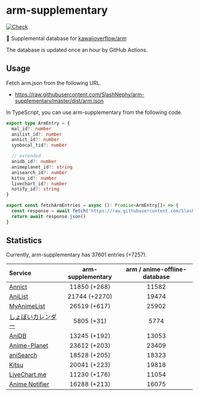 # arm-supplementary

[![Check](https://github.com/SlashNephy/arm-supplementary/actions/workflows/check-node.yml/badge.svg)](https://github.com/SlashNephy/arm-supplementary/actions/workflows/check-node.yml)

💊 Supplemental database for [kawaiioverflow/arm](https://github.com/kawaiioverflow/arm)

The database is updated once an hour by GitHub Actions.

## Usage

Fetch arm.json from the following URL.

- https://raw.githubusercontent.com/SlashNephy/arm-supplementary/master/dist/arm.json

In TypeScript, you can use arm-supplementary from the following code.

```TypeScript
export type ArmEntry = {
  mal_id?: number
  anilist_id?: number
  annict_id?: number
  syobocal_tid?: number

  // extended
  anidb_id?: number
  animeplanet_id?: string
  anisearch_id?: number
  kitsu_id?: number
  livechart_id?: number
  notify_id?: string
}

export const fetchArmEntries = async (): Promise<ArmEntry[]> => {
  const response = await fetch('https://raw.githubusercontent.com/SlashNephy/arm-supplementary/master/dist/arm.json')
  return await response.json()
}
```

## Statistics

Currently, arm-supplementary has 37601 entries (+7257).

| Service                                     | arm-supplementary | arm / anime-offline-database |
| :------------------------------------------ | :---------------: | :--------------------------: |
| [Annict](https://annict.com)                |   11850 (+268)    |            11582             |
| [AniList](https://anilist.co)               |   21744 (+2270)   |            19474             |
| [MyAnimeList](https://myanimelist.net)      |   26519 (+617)    |            25902             |
| [しょぼいカレンダー](https://cal.syoboi.jp) |    5805 (+31)     |             5774             |
| [AniDB](https://anidb.net)                  |   13245 (+192)    |            13053             |
| [Anime-Planet](https://anime-planet.com)    |   23612 (+203)    |            23409             |
| [aniSearch](https://anisearch.com)          |   18528 (+205)    |            18323             |
| [Kitsu](https://kitsu.io)                   |   20041 (+223)    |            19818             |
| [LiveChart.me](https://livechart.me)        |   11230 (+176)    |            11054             |
| [Anime Notifier](https://notify.moe)        |   16288 (+213)    |            16075             |
